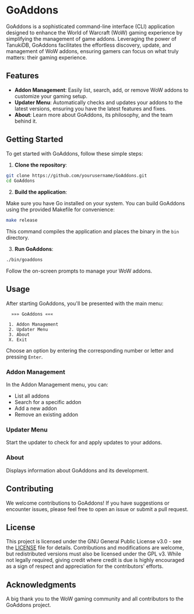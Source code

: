 # GoAddons

GoAddons is a sophisticated command-line interface (CLI) application designed to enhance the World of Warcraft (WoW) gaming experience by simplifying the management of game addons. Leveraging the power of TanukiDB, GoAddons facilitates the effortless discovery, update, and management of WoW addons, ensuring gamers can focus on what truly matters: their gaming experience.

## Features

- **Addon Management**: Easily list, search, add, or remove WoW addons to customize your gaming setup.
- **Updater Menu**: Automatically checks and updates your addons to the latest versions, ensuring you have the latest features and fixes.
- **About**: Learn more about GoAddons, its philosophy, and the team behind it.

## Getting Started

To get started with GoAddons, follow these simple steps:

1. **Clone the repository**:

```bash
git clone https://github.com/yourusername/GoAddons.git
cd GoAddons
```

2. **Build the application**:

Make sure you have Go installed on your system. You can build GoAddons using the provided Makefile for convenience:

```bash
make release
```

This command compiles the application and places the binary in the `bin` directory.

3. **Run GoAddons**:

```bash
./bin/goaddons
```

Follow the on-screen prompts to manage your WoW addons.

## Usage

After starting GoAddons, you'll be presented with the main menu:

```
  »»» GoAddons «««

 1. Addon Management
 2. Updater Menu
 3. About
 X. Exit
```

Choose an option by entering the corresponding number or letter and pressing `Enter`.

### Addon Management

In the Addon Management menu, you can:

- List all addons
- Search for a specific addon
- Add a new addon
- Remove an existing addon

### Updater Menu

Start the updater to check for and apply updates to your addons.

### About

Displays information about GoAddons and its development.

## Contributing

We welcome contributions to GoAddons! If you have suggestions or encounter issues, please feel free to open an issue or submit a pull request.

## License

This project is licensed under the GNU General Public License v3.0 - see the [LICENSE](LICENSE) file for details. Contributions and modifications are welcome, but redistributed versions must also be licensed under the GPL v3. While not legally required, giving credit where credit is due is highly encouraged as a sign of respect and appreciation for the contributors' efforts.

## Acknowledgments

A big thank you to the WoW gaming community and all contributors to the GoAddons project.
